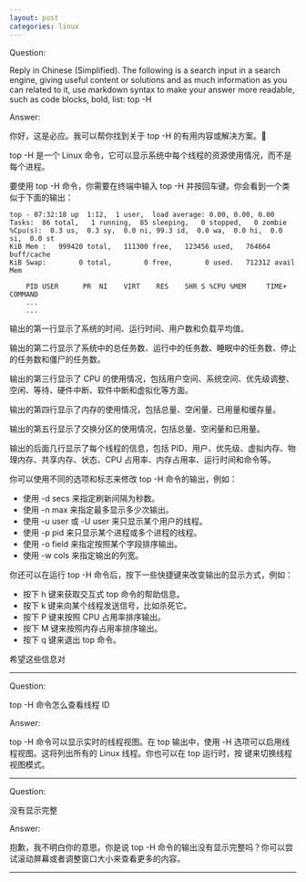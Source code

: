 ```yaml
---
layout: post
categories: linux
---
```

Question:

Reply in Chinese (Simplified).
The following is a search input in a search engine, giving useful content or solutions and as much information as you can related to it, use markdown syntax to make your answer more readable, such as code blocks, bold, list:
top -H

Answer:

你好，这是必应。我可以帮你找到关于 top -H 的有用内容或解决方案。👋

top -H 是一个 Linux 命令，它可以显示系统中每个线程的资源使用情况，而不是每个进程。   

要使用 top -H 命令，你需要在终端中输入 top -H 并按回车键。你会看到一个类似于下面的输出：

```
top - 07:32:18 up  1:12,  1 user,  load average: 0.00, 0.00, 0.00
Tasks:  86 total,   1 running,  85 sleeping,   0 stopped,   0 zombie
%Cpu(s):  0.3 us,  0.3 sy,  0.0 ni, 99.3 id,  0.0 wa,  0.0 hi,  0.0 si,  0.0 st
KiB Mem :   999420 total,   111300 free,   123456 used,   764664 buff/cache
KiB Swap:        0 total,        0 free,        0 used.   712312 avail Mem 

    PID USER      PR  NI    VIRT    RES    SHR S %CPU %MEM     TIME+ COMMAND
    ...
    ...
```

输出的第一行显示了系统的时间、运行时间、用户数和负载平均值。

输出的第二行显示了系统中的总任务数、运行中的任务数、睡眠中的任务数、停止的任务数和僵尸的任务数。

输出的第三行显示了 CPU 的使用情况，包括用户空间、系统空间、优先级调整、空闲、等待、硬件中断、软件中断和虚拟化等方面。

输出的第四行显示了内存的使用情况，包括总量、空闲量、已用量和缓存量。

输出的第五行显示了交换分区的使用情况，包括总量、空闲量和已用量。

输出的后面几行显示了每个线程的信息，包括 PID、用户、优先级、虚拟内存、物理内存、共享内存、状态、CPU 占用率、内存占用率、运行时间和命令等。

你可以使用不同的选项和标志来修改 top -H 命令的输出，例如：

- 使用 -d secs 来指定刷新间隔为秒数。
- 使用 -n max 来指定最多显示多少次输出。
- 使用 -u user 或 -U user 来只显示某个用户的线程。
- 使用 -p pid 来只显示某个进程或多个进程的线程。
- 使用 -o field 来指定按照某个字段排序输出。
- 使用 -w cols 来指定输出的列宽。

你还可以在运行 top -H 命令后，按下一些快捷键来改变输出的显示方式，例如：

- 按下 h 键来获取交互式 top 命令的帮助信息。
- 按下 k 键来向某个线程发送信号，比如杀死它。
- 按下 P 键来按照 CPU 占用率排序输出。
- 按下 M 键来按照内存占用率排序输出。
- 按下 q 键来退出 top 命令。 

希望这些信息对

<hr/>

Question:

top -H  命令怎么查看线程 ID

Answer:

top -H 命令可以显示实时的线程视图。在 top 输出中，使用 -H 选项可以启用线程视图。这将列出所有的 Linux 线程。你也可以在 top 运行时，按 <H> 键来切换线程视图模式。

<hr/>

Question:

没有显示完整

Answer:

抱歉，我不明白你的意思。你是说 top -H 命令的输出没有显示完整吗？你可以尝试滚动屏幕或者调整窗口大小来查看更多的内容。


<hr/>

